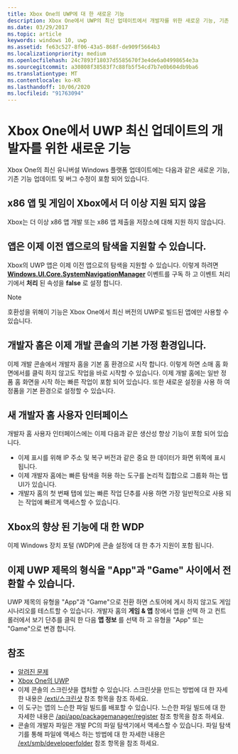 ```yaml
---
title: Xbox One의 UWP에 대 한 새로운 기능
description: Xbox One에서 UWP의 최신 업데이트에서 개발자를 위한 새로운 기능, 기존 기능 업데이트 및 버그 수정을 참조 하세요.
ms.date: 03/29/2017
ms.topic: article
keywords: windows 10, uwp
ms.assetid: fe63c527-8f06-43a5-868f-de909f5664b3
ms.localizationpriority: medium
ms.openlocfilehash: 24c7893f18037d5585670f3e4de6a04998654e3a
ms.sourcegitcommit: a30808f38583f7c88fb5f54cd7b7e0b604db9ba6
ms.translationtype: MT
ms.contentlocale: ko-KR
ms.lasthandoff: 10/06/2020
ms.locfileid: "91763094"
---
```

# <a name="whats-new-for-developers-in-the-latest-update-of-uwp-on-xbox-one"></a>Xbox One에서 UWP 최신 업데이트의 개발자를 위한 새로운 기능

Xbox One의 최신 유니버설 Windows 플랫폼 업데이트에는 다음과 같은 새로운 기능, 기존 기능 업데이트 및 버그 수정이 포함 되어 있습니다.

## <a name="x86-apps-and-games-are-no-longer-supported-on-xbox"></a>x86 앱 및 게임이 Xbox에서 더 이상 지원 되지 않음  
Xbox는 더 이상 x86 앱 개발 또는 x86 앱 제출을 저장소에 대해 지원 하지 않습니다.

## <a name="apps-can-now-support-navigating-back-to-the-previous-app"></a>앱은 이제 이전 앱으로의 탐색을 지원할 수 있습니다. 
Xbox의 UWP 앱은 이제 이전 앱으로의 탐색을 지원할 수 있습니다. 이렇게 하려면 [**Windows.UI.Core.SystemNavigationManager**](/uwp/api/Windows.UI.Core.SystemNavigationManager) 이벤트를 구독 하 고 이벤트 처리기에서 **처리** 된 속성을 **false** 로 설정 합니다.

> [!NOTE]
> 호환성을 위해이 기능은 Xbox One에서 최신 버전의 UWP로 빌드된 앱에만 사용할 수 있습니다. 

## <a name="dev-home-is-now-the-default-home-experience-on-development-consoles"></a>개발자 홈은 이제 개발 콘솔의 기본 가정 환경입니다.
이제 개발 콘솔에서 개발자 홈을 기본 홈 환경으로 시작 합니다. 이렇게 하면 소매 홈 화면에서를 클릭 하지 않고도 작업을 바로 시작할 수 있습니다. 이제 개발 홈에는 일반 정품 홈 화면을 시작 하는 빠른 작업이 포함 되어 있습니다. 또한 새로운 설정을 사용 하 여 정품을 기본 환경으로 설정할 수 있습니다. 

## <a name="new-dev-home-user-interface"></a>새 개발자 홈 사용자 인터페이스
개발자 홈 사용자 인터페이스에는 이제 다음과 같은 생산성 향상 기능이 포함 되어 있습니다.
 - 이제 표시를 위해 IP 주소 및 복구 버전과 같은 중요 한 데이터가 화면 위쪽에 표시 됩니다. 
 - 이제 개발자 홈에는 빠른 탐색을 허용 하는 도구를 논리적 집합으로 그룹화 하는 탭 UI가 있습니다.
 - 개발자 홈의 첫 번째 탭에 있는 빠른 작업 단추를 사용 하면 가장 일반적으로 사용 되는 작업에 빠르게 액세스할 수 있습니다. 

## <a name="wdp-for-xbox-enhancements"></a>Xbox의 향상 된 기능에 대 한 WDP
이제 Windows 장치 포털 (WDP)에 콘솔 설정에 대 한 추가 지원이 포함 됩니다. 

## <a name="you-can-now-switch-the-type-of-your-uwp-title-between-app-and-game"></a>이제 UWP 제목의 형식을 "App"과 "Game" 사이에서 전환할 수 있습니다.
UWP 제목의 유형을 "App"과 "Game"으로 전환 하면 스토어에 게시 하지 않고도 게임 시나리오를 테스트할 수 있습니다. 개발자 홈의 **게임 & 앱** 창에서 앱을 선택 하 고 컨트롤러에서 보기 단추를 클릭 한 다음 **앱 정보** 를 선택 하 고 유형을 "App" 또는 "Game"으로 변경 합니다.

## <a name="see-also"></a>참조
- [알려진 문제](known-issues.md)
- [Xbox One의 UWP](index.md)
 - 이제 콘솔의 스크린샷을 캡처할 수 있습니다. 스크린샷을 만드는 방법에 대 한 자세한 내용은 [/exti/스크린샷](wdp-media-capture-api.md) 참조 항목을 참조 하세요.
 - 이 도구는 앱의 느슨한 파일 빌드를 배포할 수 있습니다. 느슨한 파일 빌드에 대 한 자세한 내용은 [/api/app/packagemanager/register](wdp-loose-folder-register-api.md) 참조 항목을 참조 하세요.
 - 콘솔의 개발자 파일은 개발 PC의 파일 탐색기에서 액세스할 수 있습니다. 파일 탐색기를 통해 파일에 액세스 하는 방법에 대 한 자세한 내용은 [/ext/smb/developerfolder](wdp-smb-api.md) 참조 항목을 참조 하세요.
